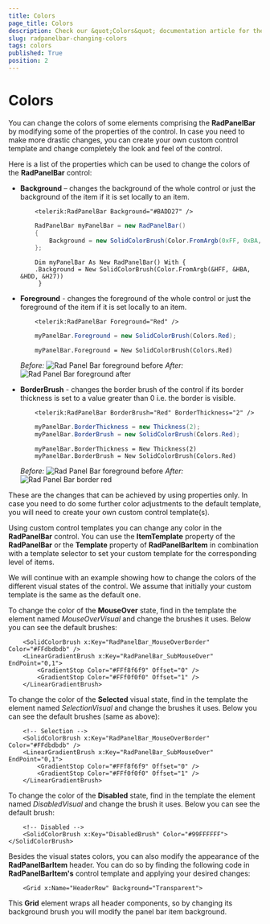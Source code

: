```yaml
---
title: Colors
page_title: Colors
description: Check our &quot;Colors&quot; documentation article for the RadPanelBar {{ site.framework_name }} control.
slug: radpanelbar-changing-colors
tags: colors
published: True
position: 2
---
```


# Colors

You can change the colors of some elements comprising the __RadPanelBar__ by modifying some of the properties of the control. In case you need to make more drastic changes, you can create your own custom control template and change completely the look and feel of the control.

Here is a list of the properties which can be used to change the colors of the __RadPanelBar__ control:		

* __Background__ – changes the background of the whole control or just the background of the item if it is set locally to an item.			

	```XAML
		<telerik:RadPanelBar Background="#BADD27" />
	```

	```C#
		RadPanelBar myPanelBar = new RadPanelBar()
		{
		    Background = new SolidColorBrush(Color.FromArgb(0xFF, 0xBA, 0xDD, 0x27))
		};
	```
	```VB.NET
		Dim myPanelBar As New RadPanelBar() With {
		.Background = New SolidColorBrush(Color.FromArgb(&HFF, &HBA, &HDD, &H27))
		 }
	```

* __Foreground__ - changes the foreground of the whole control or just the foreground of the item if it is set locally to an item.			
	
	```XAML
		<telerik:RadPanelBar Foreground="Red" />
	```
	
	```C#
		myPanelBar.Foreground = new SolidColorBrush(Colors.Red);
	```
	```VB.NET
		myPanelBar.Foreground = New SolidColorBrush(Colors.Red)
	```

	*Before:*
	![Rad Panel Bar foreground before](images/RadPanelBar_foreground_before.png)
	*After:*
	![Rad Panel Bar foreground after](images/RadPanelBar_foreground_after.png)

* __BorderBrush__ - changes the border brush of the control if its border thickness is set to a value greater than 0 i.e. the border is visible.			

	```XAML
		<telerik:RadPanelBar BorderBrush="Red" BorderThickness="2" />
	```

	```C#
		myPanelBar.BorderThickness = new Thickness(2);
		myPanelBar.BorderBrush = new SolidColorBrush(Colors.Red);
	```
	```VB.NET
		myPanelBar.BorderThickness = New Thickness(2)
		myPanelBar.BorderBrush = New SolidColorBrush(Colors.Red)
	```

	*Before:*
	![Rad Panel Bar foreground before](images/RadPanelBar_foreground_before.png)
	*After:*
	![Rad Panel Bar border red](images/RadPanelBar_border_red.png)

These are the changes that can be achieved by using properties only. In case you need to do some further color adjustments to the default template, you will need to create your own custom control template(s).

Using custom control templates you can change any color in the __RadPanelBar__ control. You can use the __ItemTemplate__ property of the __RadPanelBar__ or the __Template__ property of __RadPanelBarItem__ in combination with a template selector to set your custom template for the corresponding level of items.		

We will continue with an example showing how to change the colors of the different visual states of the control. We assume that initially your custom template is the same as the default one.

To change the color of the __MouseOver__ state, find in the template the element named *MouseOverVisual* and change the brushes it uses. Below you can see the default brushes:		

```XAML
	<SolidColorBrush x:Key="RadPanelBar_MouseOverBorder" Color="#FFdbdbdb" />
	<LinearGradientBrush x:Key="RadPanelBar_SubMouseOver" EndPoint="0,1">
	    <GradientStop Color="#FFf8f6f9" Offset="0" />
	    <GradientStop Color="#FFf0f0f0" Offset="1" />
	</LinearGradientBrush>
```

To change the color of the __Selected__ visual state, find in the template the element named *SelectionVisual* and change the brushes it uses. Below you can see the default brushes (same as above):		

```XAML
	<!-- Selection -->
	<SolidColorBrush x:Key="RadPanelBar_MouseOverBorder" Color="#FFdbdbdb" />
	<LinearGradientBrush x:Key="RadPanelBar_SubMouseOver" EndPoint="0,1">
	    <GradientStop Color="#FFf8f6f9" Offset="0" />
	    <GradientStop Color="#FFf0f0f0" Offset="1" />
	</LinearGradientBrush>
```

To change the color of the __Disabled__ state, find in the template the element named *DisabledVisual* and change the brush it uses. Below you can see the default brush:		

```XAML
	<!-- Disabled -->
	<SolidColorBrush x:Key="DisabledBrush" Color="#99FFFFFF"></SolidColorBrush>
```

Besides the visual states colors, you can also modify the appearance of the __RadPanelBarItem__ header. You can do so by finding the following code in __RadPanelBarItem's__ control template and applying your desired changes:		

```XAML
	<Grid x:Name="HeaderRow" Background="Transparent">
```

This __Grid__ element wraps all header components, so by changing its background brush you will modify the panel bar item background.